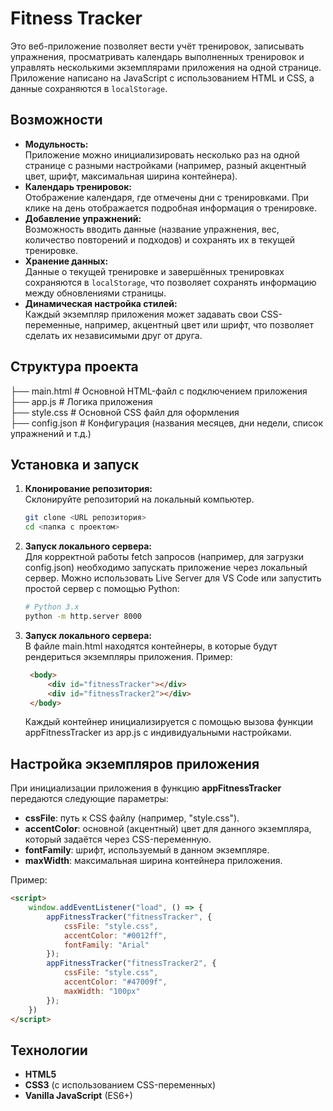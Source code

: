 # Fitness Tracker

Это веб-приложение позволяет вести учёт тренировок, записывать упражнения, просматривать календарь выполненных тренировок и управлять несколькими экземплярами приложения на одной странице. Приложение написано на JavaScript с использованием HTML и CSS, а данные сохраняются в `localStorage`.

## Возможности

- **Модульность:**  
  Приложение можно инициализировать несколько раз на одной странице с разными настройками (например, разный акцентный цвет, шрифт, максимальная ширина контейнера).
- **Календарь тренировок:**  
  Отображение календаря, где отмечены дни с тренировками. При клике на день отображается подробная информация о тренировке.
- **Добавление упражнений:**  
  Возможность вводить данные (название упражнения, вес, количество повторений и подходов) и сохранять их в текущей тренировке.
- **Хранение данных:**  
  Данные о текущей тренировке и завершённых тренировках сохраняются в `localStorage`, что позволяет сохранять информацию между обновлениями страницы.
- **Динамическая настройка стилей:**  
  Каждый экземпляр приложения может задавать свои CSS-переменные, например, акцентный цвет или шрифт, что позволяет сделать их независимыми друг от друга.

## Структура проекта
├── main.html            # Основной HTML-файл с подключением приложения <br/>
├── app.js               # Логика приложения<br/>
├── style.css            # Основной CSS файл для оформления<br/>
├── config.json          # Конфигурация (названия месяцев, дни недели, список упражнений и т.д.)<br/>

## Установка и запуск

1. **Клонирование репозитория:**  
   Склонируйте репозиторий на локальный компьютер.
   ```bash
   git clone <URL репозитория>
   cd <папка с проектом>
2. **Запуск локального сервера:**  
   Для корректной работы fetch запросов (например, для загрузки config.json) необходимо запускать приложение через локальный сервер. Можно использовать Live Server для VS Code или запустить простой сервер с помощью Python:
   ```bash
   # Python 3.x
   python -m http.server 8000
3. **Запуск локального сервера:**  
   В файле main.html находятся контейнеры, в которые будут рендериться экземпляры приложения. Пример:
   ```html
    <body>
        <div id="fitnessTracker"></div>
        <div id="fitnessTracker2"></div>
    </body>
   ```
   Каждый контейнер инициализируется с помощью вызова функции appFitnessTracker из app.js с индивидуальными настройками.

## Настройка экземпляров приложения

При инициализации приложения в функцию **appFitnessTracker** передаются следующие параметры:
* **cssFile**: путь к CSS файлу (например, "style.css").
* **accentColor**: основной (акцентный) цвет для данного экземпляра, который задаётся через CSS-переменную.
* **fontFamily**: шрифт, используемый в данном экземпляре.
* **maxWidth**: максимальная ширина контейнера приложения.

Пример:
```html
<script>
    window.addEventListener("load", () => {
        appFitnessTracker("fitnessTracker", {
            cssFile: "style.css",
            accentColor: "#0012ff",
            fontFamily: "Arial"
        });
        appFitnessTracker("fitnessTracker2", {
            cssFile: "style.css",
            accentColor: "#47009f",
            maxWidth: "100px"
        });
    })
</script>
```

## Технологии
* **HTML5**
* **CSS3** (с использованием CSS-переменных)
* **Vanilla JavaScript** (ES6+)